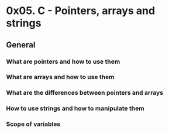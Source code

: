 # 0x05. C - Pointers, arrays and strings

## General

### What are pointers and how to use them
### What are arrays and how to use them
### What are the differences between pointers and arrays
### How to use strings and how to manipulate them
### Scope of variables

